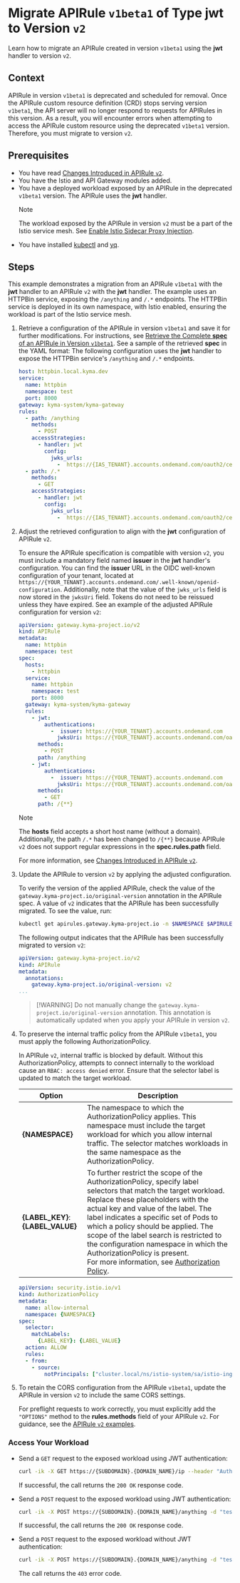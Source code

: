 # Migrate APIRule `v1beta1` of Type **jwt** to Version `v2`

Learn how to migrate an APIRule created in version `v1beta1` using the **jwt** handler to version `v2`.

## Context

APIRule in version `v1beta1` is deprecated and scheduled for removal. Once the APIRule custom resource definition (CRD) stops serving version `v1beta1`, the API server will no longer respond to requests for APIRules in this version. As a result, you will encounter errors when attempting to access the APIRule custom resource using the deprecated `v1beta1` version. Therefore, you must migrate to version `v2`.

## Prerequisites

* You have read [Changes Introduced in APIRule `v2`](../custom-resources/apirule/04-70-changes-in-apirule-v2.md).
* You have the Istio and API Gateway modules added.
* You have a deployed workload exposed by an APIRule in the deprecated `v1beta1` version. The APIRule uses the **jwt** handler.
  > [!NOTE] 
  > The workload exposed by the APIRule in version `v2` must be a part of the Istio service mesh. See [Enable Istio Sidecar Proxy Injection](https://kyma-project.io/#/istio/user/tutorials/01-40-enable-sidecar-injection?id=enable-istio-sidecar-proxy-injection).
* You have installed [kubectl](https://kubernetes.io/docs/tasks/tools/#kubectl) and [yq](https://mikefarah.gitbook.io/yq).

## Steps

This example demonstrates a migration from an APIRule `v1beta1` with the **jwt** handler to an APIRule `v2` with the **jwt** handler.
The example uses an HTTPBin service, exposing the `/anything` and `/.*` endpoints. The HTTPBin service is deployed in its own namespace, with Istio enabled, ensuring the workload is part of the Istio service mesh.

1. Retrieve a configuration of the APIRule in version `v1beta1` and save it for further modifications. For instructions, see [Retrieve the Complete **spec** of an APIRule in Version `v1beta1`](./01-81-retrieve-v1beta1-spec.md). See a sample of the retrieved **spec** in the YAML format:
    The following configuration uses the **jwt** handler to expose the HTTPBin service's `/anything` and `/.*` endpoints.
    
    ```yaml
    host: httpbin.local.kyma.dev
    service:
      name: httpbin
      namespace: test
      port: 8000
    gateway: kyma-system/kyma-gateway
    rules:
      - path: /anything
        methods:
          - POST
        accessStrategies:
          - handler: jwt
            config:
              jwks_urls:
                -  https://{IAS_TENANT}.accounts.ondemand.com/oauth2/certs
      - path: /.*
        methods:
          - GET
        accessStrategies:
          - handler: jwt
            config:
              jwks_urls:
                -  https://{IAS_TENANT}.accounts.ondemand.com/oauth2/certs
    ```

2. Adjust the retrieved configuration to align with the **jwt** configuration of APIRule `v2`. 

    To ensure the APIRule specification is compatible with version `v2`, you must include a mandatory field named **issuer** in the **jwt** handler's configuration.
    You can find the **issuer** URL in the OIDC well-known configuration of your tenant, located at `https://{YOUR_TENANT}.accounts.ondemand.com/.well-known/openid-configuration`. Additionally, note that the value of the `jwks_urls` field is now stored in the `jwksUri` field.  Tokens do not need to be reissued unless they have expired. 
    See an example of the adjusted APIRule configuration for version `v2`:

    ```yaml
    apiVersion: gateway.kyma-project.io/v2
    kind: APIRule
    metadata:
      name: httpbin
      namespace: test
    spec:
      hosts:
        - httpbin
      service:
        name: httpbin
        namespace: test
        port: 8000
      gateway: kyma-system/kyma-gateway
      rules:
        - jwt:
            authentications:
              -  issuer: https://{YOUR_TENANT}.accounts.ondemand.com
                jwksUri: https://{YOUR_TENANT}.accounts.ondemand.com/oauth2/certs
          methods:
            - POST
          path: /anything
        - jwt:
            authentications:
              -  issuer: https://{YOUR_TENANT}.accounts.ondemand.com
                jwksUri: https://{YOUR_TENANT}.accounts.ondemand.com/oauth2/certs
          methods:
            - GET
          path: /{**}
    ```
    > [!NOTE]
    > The **hosts** field accepts a short host name (without a domain). Additionally, the path `/.*` has been changed to `/{**}` because APIRule `v2` does not support regular expressions in the **spec.rules.path** field.
    >
    > For more information, see [Changes Introduced in APIRule `v2`](../custom-resources/apirule/04-70-changes-in-apirule-v2.md).

3. Update the APIRule to version `v2` by applying the adjusted configuration. 

   To verify the version of the applied APIRule, check the value of the `gateway.kyma-project.io/original-version` annotation in the APIRule spec. A value of `v2` indicates that the APIRule has been successfully migrated. To see the value, run:
    ```bash 
    kubectl get apirules.gateway.kyma-project.io -n $NAMESPACE $APIRULE_NAME -oyaml
    ```
    The following output indicates that the APIRule has been successfully migrated to version `v2`:
    ```yaml
    apiVersion: gateway.kyma-project.io/v2
    kind: APIRule
    metadata:
      annotations:
        gateway.kyma-project.io/original-version: v2
    ...
    ```
    > [!WARNING] Do not manually change the `gateway.kyma-project.io/original-version` annotation. This annotation is automatically updated when you apply your APIRule in version `v2`.

4. To preserve the internal traffic policy from the APIRule `v1beta1`, you must apply the following AuthorizationPolicy. 

    In APIRule `v2`, internal traffic is blocked by default. Without this AuthorizationPolicy, attempts to connect internally to the workload cause an `RBAC: access denied` error. Ensure that the selector label is updated to match the target workload.

    | Option  | Description  |
    |---|---|
    |**{NAMESPACE}**  | The namespace to which the AuthorizationPolicy applies. This namespace must include the target workload for which you allow internal traffic. The selector matches workloads in the same namespace as the AuthorizationPolicy. |
    |**{LABEL_KEY}**: **{LABEL_VALUE}** | To further restrict the scope of the AuthorizationPolicy, specify label selectors that match the target workload. Replace these placeholders with the actual key and value of the label. The label indicates a specific set of Pods to which a policy should be applied. The scope of the label search is restricted to the configuration namespace in which the AuthorizationPolicy is present. <br>For more information, see [Authorization Policy](https://istio.io/latest/docs/reference/config/security/authorization-policy/).|
    ```yaml
    apiVersion: security.istio.io/v1
    kind: AuthorizationPolicy
    metadata:
      name: allow-internal
      namespace: {NAMESPACE}
    spec:
      selector:
        matchLabels:
          {LABEL_KEY}: {LABEL_VALUE} 
      action: ALLOW
      rules:
      - from:
        - source:
            notPrincipals: ["cluster.local/ns/istio-system/sa/istio-ingressgateway-service-account"]
    ```

5. To retain the CORS configuration from the APIRule `v1beta1`, update the APIRule in version `v2` to include the same CORS settings. 

   For preflight requests to work correctly, you must explicitly add the `"OPTIONS"` method to the **rules.methods** field of your APIRule `v2`. For guidance, see the [APIRule `v2` examples](../custom-resources/apirule/04-10-apirule-custom-resource.md#sample-custom-resource).

### Access Your Workload

- Send a `GET` request to the exposed workload using JWT authentication:

  ```bash
  curl -ik -X GET https://{SUBDOMAIN}.{DOMAIN_NAME}/ip --header "Authorization:Bearer $ACCESS_TOKEN"
  ```
  If successful, the call returns the `200 OK` response code.

- Send a `POST` request to the exposed workload using JWT authentication:

  ```bash
  curl -ik -X POST https://{SUBDOMAIN}.{DOMAIN_NAME}/anything -d "test data" --header "Authorization:Bearer $ACCESS_TOKEN"
  ```
  If successful, the call returns the `200 OK` response code.

- Send a `POST` request to the exposed workload without JWT authentication:

  ```bash
  curl -ik -X POST https://{SUBDOMAIN}.{DOMAIN_NAME}/anything -d "test data" 
  ```
  The call returns the `403` error code.